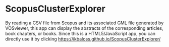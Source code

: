 # ScopusClusterExplorer
By reading a CSV file from Scopus and its associated GML file generated by VOSviewer, this app can display the abstracts of the corresponding articles, book chapters, or books.
Since this is a HTML5/JavaScript app, you can directly use it by clicking https://ikbaloss.github.io/ScopusClusterExplorer/
